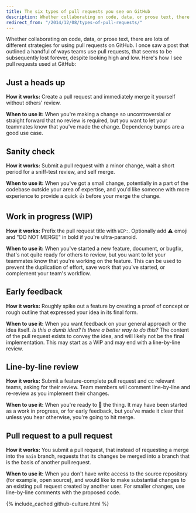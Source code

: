 ```yaml
---
title: The six types of pull requests you see on GitHub
description: Whether collaborating on code, data, or prose text, there are lots of different strategies for using pull requests on GitHub.  Specifically, [just a heads up](#just-a-heads-up), [sanity check](#sanity-check), [work in progress (WIP)](#work-in-progress-wip), [early feedback](#early-feedback), [line-by-line review](#line-by-line-review), and [pull request to a pull request](#pull-request-to-a-pull-request)."
redirect_from: "/2014/12/08/types-of-pull-requests/"
---
```


Whether collaborating on code, data, or prose text, there are lots of different strategies for using pull requests on GitHub. I once saw a post that outlined a handful of ways teams use pull requests, that seems to be subsequently lost forever, despite looking high and low. Here's how I see pull requests used at GitHub:

## Just a heads up

**How it works:** Create a pull request and immediately merge it yourself without others' review.

**When to use it:** When you're making a change so uncontroversial or straight forward that no review is required, but you want to let your teammates know that you've made the change. Dependency bumps are a good use case.

## Sanity check

**How it works:** Submit a pull request with a minor change, wait a short period for a sniff-test review, and self merge.

**When to use it:** When you've got a small change, potentially in a part of the codebase outside your area of expertise, and you'd like someone with more experience to provide a quick :+1: before your merge the change.

## Work in progress (WIP)

**How it works:** Prefix the pull request title with `WIP:`. Optionally add :warning: emoji and "DO NOT MERGE" in bold if you're ultra-paranoid.

**When to use it:** When you've started a new feature, document, or bugfix, that's not quite ready for others to review, but you want to let your teammates know that you're working on the feature. This can be used to prevent the duplication of effort, save work that you've started, or complement your team's workflow.

## Early feedback

**How it works:** Roughly spike out a feature by creating a proof of concept or rough outline that expressed your idea in its final form.

**When to use it:** When you want feedback on your general approach or the idea itself. *Is this a dumb idea? Is there a better way to do this?* The content of the pull request exists to convey the idea, and will likely not be the final implementation. This may start as a WIP and may end with a line-by-line review.

## Line-by-line review

**How it works:** Submit a feature-complete pull request and cc relevant teams, asking for their review. Team members will comment line-by-line and re-review as you implement their changes.

**When to use it:** When you're ready to :ship: the thing. It may have been started as a work in progress, or for early feedback, but you've made it clear that unless you hear otherwise, you're going to hit merge.

## Pull request to a pull request

**How it works:** You submit a pull request, that instead of requesting a merge into the `main` branch, requests that its changes be merged into a branch that is the basis of another pull request.

**When to use it:** When you don't have write access to the source repository (for example, open source), and would like to make substantial changes to an existing pull request created by another user. For smaller changes, use line-by-line comments with the proposed code.

{% include_cached github-culture.html %}
